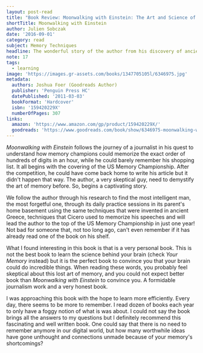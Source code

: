 ```yaml
---
layout: post-read
title: "Book Review: Moonwalking with Einstein: The Art and Science of Remembering Everything"
shortTitle: Moonwalking with Einstein
author: Julien Sobczak
date: '2016-09-01'
category: read
subject: Memory Techniques
headline: The wonderful story of the author from his discovery of ancient memory techniques to the top of the US Memory Championship. A thorough work of research and a very enjoyable reading that you should not miss.
note: 17
tags:
  - learning
image: 'https://images.gr-assets.com/books/1347705105l/6346975.jpg'
metadata:
  authors: Joshua Foer (Goodreads Author)
  publisher: 'Penguin Press HC'
  datePublished: '2011-03-03'
  bookFormat: 'Hardcover'
  isbn: '159420229X'
  numberOfPages: 307
links:
  amazon: 'https://www.amazon.com/gp/product/159420229X/'
  goodreads: 'https://www.goodreads.com/book/show/6346975-moonwalking-with-einstein'
---
```


*Moonwalking with Einstein* follows the journey of a journalist in his quest to understand how memory champions could memorize the exact order of hundreds of digits in an hour, while he could barely remember his shopping list. It all begins with the covering of the US Memory Championship. After the competition, he could have come back home to write his article but it didn't happen that way. The author, a very skeptical guy, need to demystify the art of memory before. So, begins a captivating story.

We follow the author through his research to find the most intelligent man, the most forgetful one, through its daily practice sessions in its parent's home basement using the same techniques that were invented in ancient Greece, techniques that Cicero used to memorize his speeches and will lead the author to the top of the US Memory Championship in just one year! Not bad for someone that, not too long ago, can't even remember if it has already read one of the book on his shelf.

What I found interesting in this book is that is a very personal book. This is not the best book to learn the science behind your brain (check *Your Memory* instead) but it is the perfect book to convince you that your brain could do incredible things. When reading these words, you probably feel skeptical about this lost art of memory, and you could not expect better book than *Moonwalking with Einstein* to convince you. A formidable journalism work and a very honest book.

I was approaching this book with the hope to learn more efficiently. Every day, there seems to be more to remember. I read dozen of books each year to only have a foggy notion of what is was about. I could not say the book brings all the answers to my questions but I definitely recommend this fascinating and well written book. One could say that there is no need to remember anymore in our digital world, but how many worthwhile ideas have gone unthought and connections unmade because of your memory's shortcomings?
